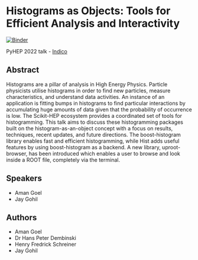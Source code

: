 # Histograms as Objects: Tools for Efficient Analysis and Interactivity

[![Binder](https://mybinder.org/badge_logo.svg)](https://mybinder.org/v2/gh/amangoel185/pyhep-2022-histogramming-talk/HEAD)

PyHEP 2022 talk - [Indico](https://indico.cern.ch/event/1150631/contributions/5014273/)

## Abstract

Histograms are a pillar of analysis in High Energy Physics. Particle physicists utilise histograms in order to find new particles, measure characteristics, and understand data activities. An instance of an application is fitting bumps in histograms to find particular interactions by accumulating huge amounts of data given that the probability of occurrence is low. The Scikit-HEP ecosystem provides a coordinated set of tools for histogramming. This talk aims to discuss these histogramming packages built on the histogram-as-an-object concept with a focus on results, techniques, recent updates, and future directions. The boost-histogram library enables fast and efficient histogramming, while Hist adds useful features by using boost-histogram as a backend. A new library, uproot-browser, has been introduced which enables a user to browse and look inside a ROOT file, completely via the terminal.

## Speakers

- Aman Goel
- Jay Gohil

## Authors

- Aman Goel
- Dr Hans Peter Dembinski
- Henry Fredrick Schreiner
- Jay Gohil
